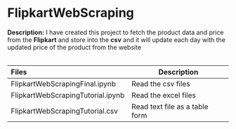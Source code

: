 # FlipkartWebScraping
**Description:** I have created this project to fetch the product data and price from the **Flipkart** and store into the **csv** and it will update each day with the updated price of the product from the website<br><br>

| Files | Description |
| :--- | --- |
| FlipkartWebScrapingFinal.ipynb | Read the csv files |
| FlipkartWebScrapingTutorial.ipynb | Read the excel files |
|  FlipkartWebScrapingTutorial.csv | Read text file as a table form |

